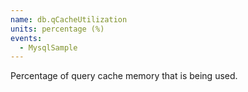 ```yaml
---
name: db.qCacheUtilization
units: percentage (%)
events:
  - MysqlSample
---
```


Percentage of query cache memory that is being used.